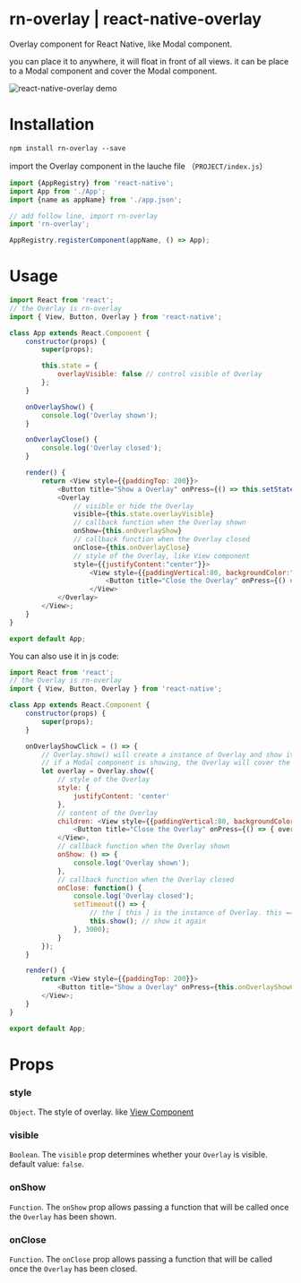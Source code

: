 # rn-overlay | react-native-overlay

Overlay component for React Native, like Modal component.

you can place it to anywhere, it will float in front of all views. it can be place to a Modal component and cover the Modal component.

![react-native-overlay demo](https://user-images.githubusercontent.com/14923844/99188648-ffcb7180-2797-11eb-91a3-4f5dd88eadf0.gif)

# Installation

`npm install rn-overlay --save`

import the Overlay component in the lauche file （`PROJECT/index.js`）

```js
import {AppRegistry} from 'react-native';
import App from './App';
import {name as appName} from './app.json';

// add follow line, import rn-overlay
import 'rn-overlay';

AppRegistry.registerComponent(appName, () => App);
```

# Usage

```js
import React from 'react';
// the Overlay is rn-overlay
import { View, Button, Overlay } from 'react-native';

class App extends React.Component {
    constructor(props) {
        super(props);

        this.state = {
            overlayVisible: false // control visible of Overlay
        };
    }

    onOverlayShow() {
        console.log('Overlay shown');
    }

    onOverlayClose() {
        console.log('Overlay closed');
    }

    render() {
        return <View style={{paddingTop: 200}}>
            <Button title="Show a Overlay" onPress={() => this.setState({ overlayVisible: true })}/>
            <Overlay
                // visible or hide the Overlay
                visible={this.state.overlayVisible}
                // callback function when the Overlay shown
                onShow={this.onOverlayShow}
                // callback function when the Overlay closed
                onClose={this.onOverlayClose}
                // style of the Overlay, like View component
                style={{justifyContent:"center"}}>
                    <View style={{paddingVertical:80, backgroundColor:"white"}}>
                        <Button title="Close the Overlay" onPress={() => this.setState({ overlayVisible: false })}/>
                    </View>
            </Overlay>
        </View>;
    }
}

export default App;
```

You can also use it in js code:

```js
import React from 'react';
// the Overlay is rn-overlay
import { View, Button, Overlay } from 'react-native';

class App extends React.Component {
    constructor(props) {
        super(props);
    }

    onOverlayShowClick = () => {
        // Overlay.show() will create a instance of Overlay and show it.
        // if a Modal component is showing, the Overlay will cover the Modal component.
        let overlay = Overlay.show({
            // style of the Overlay
            style: {
                justifyContent: 'center'
            },
            // content of the Overlay
            children: <View style={{paddingVertical:80, backgroundColor:"white"}}>
                <Button title="Close the Overlay" onPress={() => { overlay.close(); }}/>
            </View>,
            // callback function when the Overlay shown
            onShow: () => {
                console.log('Overlay shown');
            },
            // callback function when the Overlay closed
            onClose: function() {
                console.log('Overlay closed');
                setTimeout(() => {
                    // the [ this ] is the instance of Overlay. this === overlay variable
                    this.show(); // show it again
                }, 3000);
            }
        });
    }

    render() {
        return <View style={{paddingTop: 200}}>
            <Button title="Show a Overlay" onPress={this.onOverlayShowClick}/>
        </View>;
    }
}

export default App;
```

# Props

### style
`Object`. The style of overlay. like [View Component](https://reactnative.dev/docs/view)

### visible
`Boolean`. The `visible` prop determines whether your `Overlay` is visible. default value: `false`.

### onShow
`Function`. The `onShow` prop allows passing a function that will be called once the `Overlay` has been shown.

### onClose
`Function`. The `onClose` prop allows passing a function that will be called once the `Overlay` has been closed.
